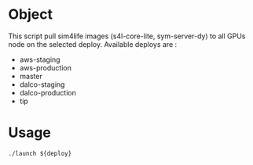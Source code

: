 # Object

This script pull sim4life images (s4l-core-lite, sym-server-dy) to all GPUs node on the selected deploy. Available deploys are :
- aws-staging
- aws-production
- master
- dalco-staging
- dalco-production
- tip


# Usage

`./launch ${deploy}`

